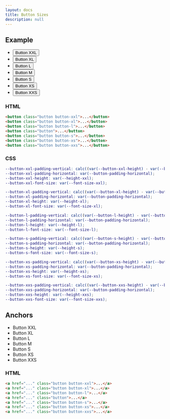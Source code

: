 ```yaml
---
layout: docs
title: Button Sizes
description: null
---
```


## Example

<div class="group group-xs">
  <ul>
    <li>
      <button class="button button-xxl">Button XXL</button>
    </li>
    <li>
      <button class="button button-xl">Button XL</button>
    </li>
    <li>
      <button class="button button-l">Button L</button>
    </li>
    <li>
      <button class="button">Button M</button>
    </li>
    <li>
      <button class="button button-s">Button S</button>
    </li>
    <li>
      <button class="button button-xs">Button XS</button>
    </li>
    <li>
      <button class="button button-xxs">Button XXS</button>
    </li>
  </ul>
</div>

### HTML

```html
<button class="button button-xxl">...</button>
<button class="button button-xl">...</button>
<button class="button button-l">...</button>
<button class="button">...</button>
<button class="button button-s">...</button>
<button class="button button-xs">...</button>
<button class="button button-xxs">...</button>
```

### CSS

```scss
--button-xxl-padding-vertical: calc((var(--button-xxl-height) - var(--button-xxl-font-size) - (var(--button-border-width) * 2)) / 2);
--button-xxl-padding-horizontal: var(--button-padding-horizontal);
--button-xxl-height: var(--height-xxl);
--button-xxl-font-size: var(--font-size-xxl);

--button-xl-padding-vertical: calc((var(--button-xl-height) - var(--button-xl-font-size) - (var(--button-border-width) * 2)) / 2);
--button-xl-padding-horizontal: var(--button-padding-horizontal);
--button-xl-height: var(--height-xl);
--button-xl-font-size: var(--font-size-xl);

--button-l-padding-vertical: calc((var(--button-l-height) - var(--button-l-font-size) - (var(--button-border-width) * 2)) / 2);
--button-l-padding-horizontal: var(--button-padding-horizontal);
--button-l-height: var(--height-l);
--button-l-font-size: var(--font-size-l);

--button-s-padding-vertical: calc((var(--button-s-height) - var(--button-s-font-size) - (var(--button-border-width) * 2)) / 2);
--button-s-padding-horizontal: var(--button-padding-horizontal);
--button-s-height: var(--height-s);
--button-s-font-size: var(--font-size-s);

--button-xs-padding-vertical: calc((var(--button-xs-height) - var(--button-xs-font-size) - (var(--button-border-width) * 2)) / 2);
--button-xs-padding-horizontal: var(--button-padding-horizontal);
--button-xs-height: var(--height-xs);
--button-xs-font-size: var(--font-size-xs);

--button-xxs-padding-vertical: calc((var(--button-xxs-height) - var(--button-xxs-font-size) - (var(--button-border-width) * 2)) / 2);
--button-xxs-padding-horizontal: var(--button-padding-horizontal);
--button-xxs-height: var(--height-xxs);
--button-xxs-font-size: var(--font-size-xxs);
```

## Anchors

<div class="group group-xs">
  <ul>
    <li>
      <a class="button button-xxl">Button XXL</a>
    </li>
    <li>
      <a class="button button-xl">Button XL</a>
    </li>
    <li>
      <a class="button button-l">Button L</a>
    </li>
    <li>
      <a class="button">Button M</a>
    </li>
    <li>
      <a class="button button-s">Button S</a>
    </li>
    <li>
      <a class="button button-xs">Button XS</a>
    </li>
    <li>
      <a class="button button-xxs">Button XXS</a>
    </li>
  </ul>
</div>

### HTML

```html
<a href="..." class="button button-xxl">...</a>
<a href="..." class="button button-xl">...</a>
<a href="..." class="button button-l">...</a>
<a href="..." class="button">...</a>
<a href="..." class="button button-s">...</a>
<a href="..." class="button button-xs">...</a>
<a href="..." class="button button-xxs">...</a>
```
